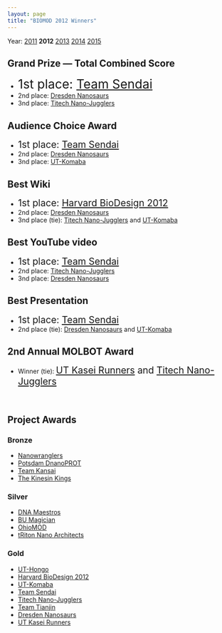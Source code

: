 ```yaml
---
layout: page
title: "BIOMOD 2012 Winners"
---
```


Year: [2011](/winners/2011.html) **2012** [2013](/winners/2013.html) [2014](/winners/2014.html) [2015](/winners/2015.html)

## Grand Prize — Total Combined Score

- <font style="font-size:200%;">1st place: <a href="http://openwetware.org/wiki/Biomod/2012/Tohoku/Team_Sendai">Team Sendai</a></font>
- 2nd place: <a href="http://openwetware.org/wiki/Biomod/2012/TU_Dresden/Nanosaurs">Dresden Nanosaurs</a>
- 3nd place: <a href="http://openwetware.org/wiki/Biomod/2012/Titech/Nano-Jugglers">Titech Nano-Jugglers</a>

## Audience Choice Award

- <font style="font-size:150%;">1st place: <a href="http://openwetware.org/wiki/Biomod/2012/Tohoku/Team_Sendai">Team Sendai</a></font>
- 2nd place: <a href="http://openwetware.org/wiki/Biomod/2012/TU_Dresden/Nanosaurs">Dresden Nanosaurs</a>
- 3nd place: <a href="http://openwetware.org/wiki/Biomod/2012/UTokyo/UT-Komaba">UT-Komaba</a>

## Best Wiki

- <font style="font-size:150%;">1st place: <a href="http://openwetware.org/wiki/Biomod/2012/Harvard/BioDesign">Harvard BioDesign 2012</a></font>
- 2nd place: <a href="http://openwetware.org/wiki/Biomod/2012/TU_Dresden/Nanosaurs">Dresden Nanosaurs</a>
- 3nd place (tie): <a href="http://openwetware.org/wiki/Biomod/2012/Titech/Nano-Jugglers">Titech Nano-Jugglers</a> and <a href="http://openwetware.org/wiki/Biomod/2012/UTokyo/UT-Komaba">UT-Komaba</a>

## Best YouTube video

- <font style="font-size:150%;">1st place: <a href="http://openwetware.org/wiki/Biomod/2012/Tohoku/Team_Sendai">Team Sendai</a></font>
- 2nd place: <a href="http://openwetware.org/wiki/Biomod/2012/Titech/Nano-Jugglers">Titech Nano-Jugglers</a>
- 3nd place: <a href="http://openwetware.org/wiki/Biomod/2012/TU_Dresden/Nanosaurs">Dresden Nanosaurs</a>


## Best Presentation

- <font style="font-size:150%;">1st place: <a href="http://openwetware.org/wiki/Biomod/2012/Tohoku/Team_Sendai">Team Sendai</a></font>
- 2nd place (tie): <a href="http://openwetware.org/wiki/Biomod/2012/TU_Dresden/Nanosaurs">Dresden Nanosaurs</a> and <a href="http://openwetware.org/wiki/Biomod/2012/UTokyo/UT-Komaba">UT-Komaba</a>


## 2nd Annual MOLBOT Award

- Winner (tie): <font style="font-size:150%;"><a href="http://openwetware.org/wiki/Biomod/2012/UTokyo/KaseiRunners">UT Kasei Runners</a> and <a href="http://openwetware.org/wiki/Biomod/2012/Titech/Nano-Jugglers">Titech Nano-Jugglers</a><br />
</font>
<p>&nbsp;</p>

## Project Awards

### Bronze

- <a href="http://openwetware.org/wiki/Biomod/2012/UT/Nanowranglers">Nanowranglers</a>
- <a href="http://openwetware.org/wiki/Biomod/2012/Potsdam/DnanoPROT">Potsdam DnanoPROT</a>
- <a href="http://openwetware.org/wiki/Biomod/2012/Kansai/Team_Kansai">Team Kansai</a>
- <a href="http://openwetware.org/wiki/Biomod/2012/Columbia/KinesinKings">The Kinesin Kings</a>

### Silver

- <a href="http://openwetware.org/wiki/Biomod/2012/IITG/DNA_Maestros">DNA Maestros</a>
- <a href="http://openwetware.org/wiki/Biomod/2012/HKBU/BU_Magician">BU Magician</a>
- <a href="http://openwetware.org/wiki/Biomod/2012/OSU/OhioMOD">OhioMOD</a>
- <a href="http://openwetware.org/wiki/Biomod/2012/UCSD/tRiton_Nano_Architects">tRiton Nano Architects</a>

### Gold

- <a href="http://openwetware.org/wiki/Biomod/2012/UTokyo/UT-Hongo">UT-Hongo</a>
- <a href="http://openwetware.org/wiki/Biomod/2012/Harvard/BioDesign">Harvard BioDesign 2012</a>
- <a href="http://openwetware.org/wiki/Biomod/2012/UTokyo/UT-Komaba">UT-Komaba</a>
- <a href="http://openwetware.org/wiki/Biomod/2012/Tohoku/Team_Sendai">Team Sendai</a>
- <a href="http://openwetware.org/wiki/Biomod/2012/Titech/Nano-Jugglers">Titech Nano-Jugglers</a>
- <a href="http://openwetware.org/wiki/Biomod/2012/Tianjin">Team Tianjin</a>
- <a href="http://openwetware.org/wiki/Biomod/2012/TU_Dresden/Nanosaurs">Dresden Nanosaurs</a>
- <a href="http://openwetware.org/wiki/Biomod/2012/UTokyo/KaseiRunners">UT Kasei Runners</a><br />

